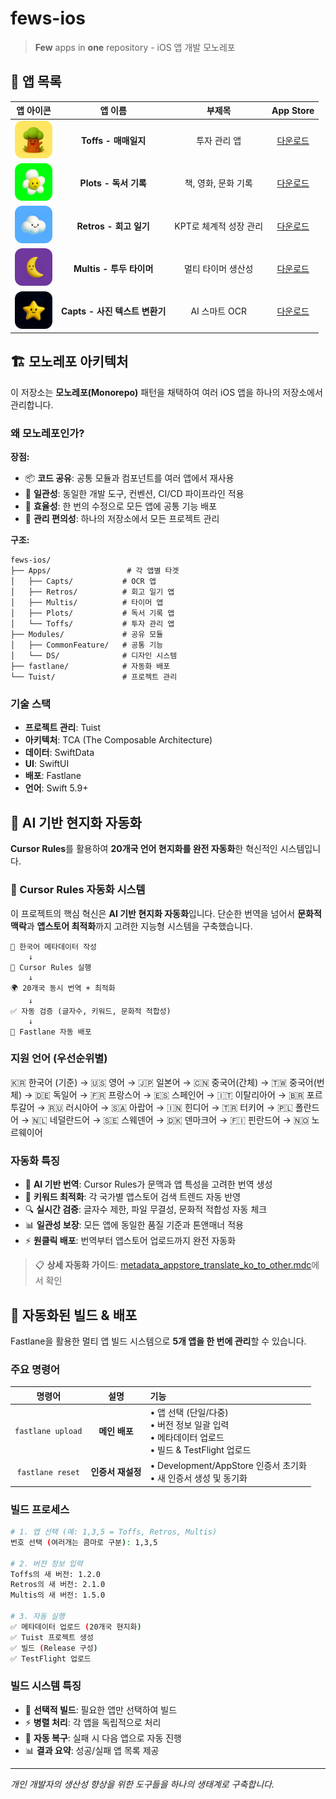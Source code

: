 # fews-ios

> **Few** apps in **one** repository - iOS 앱 개발 모노레포

## 📱 앱 목록

|                                                            앱 아이콘                                                             |            앱 이름             |         부제목         |                   App Store                   |
| :------------------------------------------------------------------------------------------------------------------------------: | :----------------------------: | :--------------------: | :-------------------------------------------: |
| <img src="Apps/Toffs/Resources/Assets.xcassets/AppIcon.appiconset/512.png" width="60" height="60" style="border-radius: 12px;">  |      **Toffs - 매매일지**      |      투자 관리 앱      | [다운로드](https://apps.apple.com/app/toffs)  |
| <img src="Apps/Plots/Resources/Assets.xcassets/AppIcon.appiconset/512.png" width="60" height="60" style="border-radius: 12px;">  |     **Plots - 독서 기록**      |  책, 영화, 문화 기록   | [다운로드](https://apps.apple.com/app/plots)  |
| <img src="Apps/Retros/Resources/Assets.xcassets/AppIcon.appiconset/512.png" width="60" height="60" style="border-radius: 12px;"> |     **Retros - 회고 일기**     | KPT로 체계적 성장 관리 | [다운로드](https://apps.apple.com/app/retros) |
| <img src="Apps/Multis/Resources/Assets.xcassets/AppIcon.appiconset/512.png" width="60" height="60" style="border-radius: 12px;"> |    **Multis - 투두 타이머**    |   멀티 타이머 생산성   | [다운로드](https://apps.apple.com/app/multis) |
| <img src="Apps/Capts/Resources/Assets.xcassets/AppIcon.appiconset/512.png" width="60" height="60" style="border-radius: 12px;">  | **Capts - 사진 텍스트 변환기** |     AI 스마트 OCR      | [다운로드](https://apps.apple.com/app/capts)  |

## 🏗️ 모노레포 아키텍처

이 저장소는 **모노레포(Monorepo)** 패턴을 채택하여 여러 iOS 앱을 하나의 저장소에서 관리합니다.

### 왜 모노레포인가?

**장점:**

- 📦 **코드 공유**: 공통 모듈과 컴포넌트를 여러 앱에서 재사용
- 🔄 **일관성**: 동일한 개발 도구, 컨벤션, CI/CD 파이프라인 적용
- 🚀 **효율성**: 한 번의 수정으로 모든 앱에 공통 기능 배포
- 🎯 **관리 편의성**: 하나의 저장소에서 모든 프로젝트 관리

**구조:**

```
fews-ios/
├── Apps/                 # 각 앱별 타겟
│   ├── Capts/           # OCR 앱
│   ├── Retros/          # 회고 일기 앱
│   ├── Multis/          # 타이머 앱
│   ├── Plots/           # 독서 기록 앱
│   └── Toffs/           # 투자 관리 앱
├── Modules/             # 공유 모듈
│   ├── CommonFeature/   # 공통 기능
│   └── DS/              # 디자인 시스템
├── fastlane/            # 자동화 배포
└── Tuist/               # 프로젝트 관리
```

### 기술 스택

- **프로젝트 관리**: Tuist
- **아키텍처**: TCA (The Composable Architecture)
- **데이터**: SwiftData
- **UI**: SwiftUI
- **배포**: Fastlane
- **언어**: Swift 5.9+

## 🤖 AI 기반 현지화 자동화

**Cursor Rules**를 활용하여 **20개국 언어 현지화를 완전 자동화**한 혁신적인 시스템입니다.

### 🎯 Cursor Rules 자동화 시스템

이 프로젝트의 핵심 혁신은 **AI 기반 현지화 자동화**입니다. 단순한 번역을 넘어서 **문화적 맥락**과 **앱스토어 최적화**까지 고려한 지능형 시스템을 구축했습니다.

```
📝 한국어 메타데이터 작성
    ↓
🤖 Cursor Rules 실행
    ↓
🌍 20개국 동시 번역 + 최적화
    ↓
✅ 자동 검증 (글자수, 키워드, 문화적 적합성)
    ↓
🚀 Fastlane 자동 배포
```

### 지원 언어 (우선순위별)

🇰🇷 한국어 (기준) → 🇺🇸 영어 → 🇯🇵 일본어 → 🇨🇳 중국어(간체) → 🇹🇼 중국어(번체) → 🇩🇪 독일어 → 🇫🇷 프랑스어 → 🇪🇸 스페인어 → 🇮🇹 이탈리아어 → 🇧🇷 포르투갈어 → 🇷🇺 러시아어 → 🇸🇦 아랍어 → 🇮🇳 힌디어 → 🇹🇷 터키어 → 🇵🇱 폴란드어 → 🇳🇱 네덜란드어 → 🇸🇪 스웨덴어 → 🇩🇰 덴마크어 → 🇫🇮 핀란드어 → 🇳🇴 노르웨이어

### 자동화 특징

- 🤖 **AI 기반 번역**: Cursor Rules가 문맥과 앱 특성을 고려한 번역 생성
- 🎯 **키워드 최적화**: 각 국가별 앱스토어 검색 트렌드 자동 반영
- 🔍 **실시간 검증**: 글자수 제한, 파일 무결성, 문화적 적합성 자동 체크
- 📊 **일관성 보장**: 모든 앱에 동일한 품질 기준과 톤앤매너 적용
- ⚡ **원클릭 배포**: 번역부터 앱스토어 업로드까지 완전 자동화

> 📋 **상세 자동화 가이드**: [metadata_appstore_translate_ko_to_other.mdc](cursor_rules_context)에서 확인

## 🚀 자동화된 빌드 & 배포

Fastlane을 활용한 멀티 앱 빌드 시스템으로 **5개 앱을 한 번에 관리**할 수 있습니다.

### 주요 명령어

|      명령어       |       설명        | 기능                                                                                                |
| :---------------: | :---------------: | :-------------------------------------------------------------------------------------------------- |
| `fastlane upload` |   **메인 배포**   | • 앱 선택 (단일/다중)<br>• 버전 정보 일괄 입력<br>• 메타데이터 업로드<br>• 빌드 & TestFlight 업로드 |
| `fastlane reset`  | **인증서 재설정** | • Development/AppStore 인증서 초기화<br>• 새 인증서 생성 및 동기화                                  |

### 빌드 프로세스

```bash
# 1. 앱 선택 (예: 1,3,5 = Toffs, Retros, Multis)
번호 선택 (여러개는 콤마로 구분): 1,3,5

# 2. 버전 정보 입력
Toffs의 새 버전: 1.2.0
Retros의 새 버전: 2.1.0
Multis의 새 버전: 1.5.0

# 3. 자동 실행
✅ 메타데이터 업로드 (20개국 현지화)
✅ Tuist 프로젝트 생성
✅ 빌드 (Release 구성)
✅ TestFlight 업로드
```

### 빌드 시스템 특징

- 🎯 **선택적 빌드**: 필요한 앱만 선택하여 빌드
- ⚡ **병렬 처리**: 각 앱을 독립적으로 처리
- 🔄 **자동 복구**: 실패 시 다음 앱으로 자동 진행
- 📊 **결과 요약**: 성공/실패 앱 목록 제공

---

_개인 개발자의 생산성 향상을 위한 도구들을 하나의 생태계로 구축합니다._
